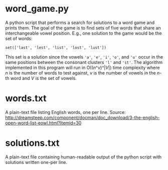 # word\_game.py
A python script that performs a search for solutions to a word game and prints them.  The goal of the game is to find sets of five words that share an interchangeable vowel position.  E.g., one solution to the game would be the set of words:

    set(['last', 'lest', 'list', 'lost', 'lust'])

This set is a solution since the vowels `'a'`, `'e'`, `'i'`, `'o'`, and `'u'` occur in the same positions between the consonant clusters `'l'` and `'st'`.  The algorithm implemented in this program will run in O((*n*^*v*)^|*V*|) time complexity where *n* is the number of words to test against, *v* is the number of vowels in the *n*-th word and *V* is the set of vowels.

# words.txt
A plain-text file listing English words, one per line.
Source: http://dreamsteep.com/component/docman/doc_download/3-the-english-open-word-list-eowl.html?Itemid=30

# solutions.txt
A plain-text file containing human-readable output of the python script with solutions written one-per line.